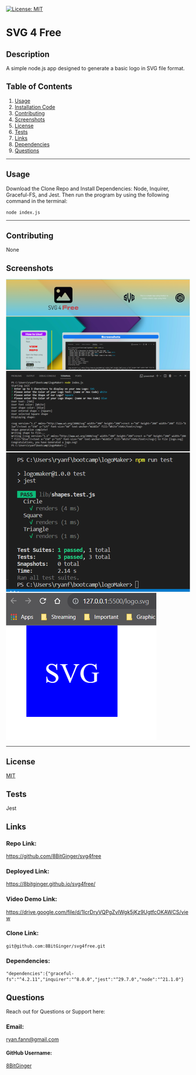 
<a id="badges"></a>
[![License: MIT](https://img.shields.io/badge/License-MIT-yellow.svg)](https://opensource.org/licenses/MIT)


# SVG 4 Free

## Description
A simple node.js app designed to generate a basic logo in SVG file format.



## Table of Contents
1. [Usage](#usage)
2. [Installation Code](#installation)
3. [Contributing](#contributing)
4. [Screenshots](#screenshot)
5. [License](#license)
6. [Tests](#tests)
7. [Links](#links)
8. [Dependencies](#depend)
8. [Questions](#support)

---

<a id="usage"></a>
## Usage
Download the Clone Repo and Install Dependencies: Node, Inquirer, Graceful-FS, and Jest.  Then run the program by using the following command in the terminal:

<a id="installation"></a>
```
node index.js
```

---

<a id="contributing"></a>
## Contributing
None


<a id="screenshot"></a>
## Screenshots
![screenshot](./assets/images/svg-screenshot.png)
![screenshot-prompt](./assets/images/logomaker-prompts.png)
![screenshot-jest](./assets/images/logomaker-pass-test.png)
![screenshot-generatedLogo](./assets/images/logomaker-svg.png)

---


<a id="license"></a>
## License
[MIT](url)


<a id="tests"></a>
## Tests
Jest


<a id="links"></a>

## Links

### Repo Link:
 https://github.com/8BitGinger/svg4free

### Deployed Link:
https://8bitginger.github.io/svg4free/

### Video Demo Link:
https://drive.google.com/file/d/1lcrDryVQPgZvlWgk5jKz9UgtfcOKAWCS/view

### Clone Link:
```
git@github.com:8BitGinger/svg4free.git
```

<a id="depend"></a>
### Dependencies:
```
"dependencies":{"graceful-fs":"^4.2.11","inquirer":"^8.0.0","jest":"^29.7.0","node":"^21.1.0"}
```

<a id="support"></a>
## Questions
Reach out for Questions or Support here:
### Email: 
ryan.fann@gmail.com
#### GitHub Username: 
[8BitGinger](https://github.com/8BitGinger)

